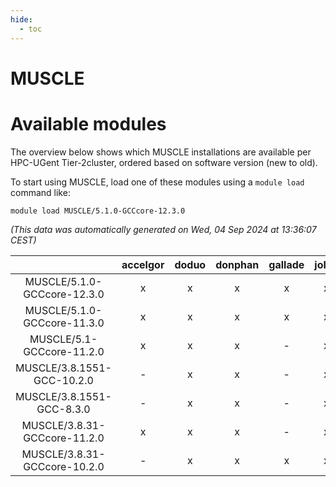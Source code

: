 ```yaml
---
hide:
  - toc
---
```


MUSCLE
======

# Available modules


The overview below shows which MUSCLE installations are available per HPC-UGent Tier-2cluster, ordered based on software version (new to old).

To start using MUSCLE, load one of these modules using a `module load` command like:

```shell
module load MUSCLE/5.1.0-GCCcore-12.3.0
```

*(This data was automatically generated on Wed, 04 Sep 2024 at 13:36:07 CEST)*  

| |accelgor|doduo|donphan|gallade|joltik|shinx|skitty|
| :---: | :---: | :---: | :---: | :---: | :---: | :---: | :---: |
|MUSCLE/5.1.0-GCCcore-12.3.0|x|x|x|x|x|-|x|
|MUSCLE/5.1.0-GCCcore-11.3.0|x|x|x|x|x|-|x|
|MUSCLE/5.1-GCCcore-11.2.0|x|x|x|-|x|-|x|
|MUSCLE/3.8.1551-GCC-10.2.0|-|x|x|-|x|-|x|
|MUSCLE/3.8.1551-GCC-8.3.0|-|x|x|-|x|-|x|
|MUSCLE/3.8.31-GCCcore-11.2.0|x|x|x|-|x|-|x|
|MUSCLE/3.8.31-GCCcore-10.2.0|-|x|x|x|x|-|x|
